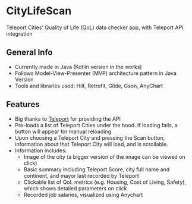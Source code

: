 # CityLifeScan
Teleport Cities' Quality of Life (QoL) data checker app, with Teleport API integration

## General Info
* Currently made in Java (Kotlin version in the works)
* Follows Model-View-Presenter (MVP) architecture pattern in Java Version
* Tools and libraries used: Hilt, Retrofit, Glide, Gson, AnyChart

## Features
* Big thanks to [Teleport](https://developers.teleport.org/api/) for providing the API
* Pre-loads a list of Teleport Cities under the hood. If loading fails, a button will appear for manual reloading
* Upon choosing a Teleport City and pressing the Scan button, information about that Teleport City will load, and is scrollable.
* Information includes:
  * Image of the city (a bigger version of the image can be viewed on click)
  * Basic summary including Teleport Score, city full name and continent, and mayor last recorded by Teleport
  * Clickable list of QoL metrics (e.g. Housing, Cost of Living, Safety), which shows detailed parameters on click
  * Recorded job salaries, visualized using Anychart
